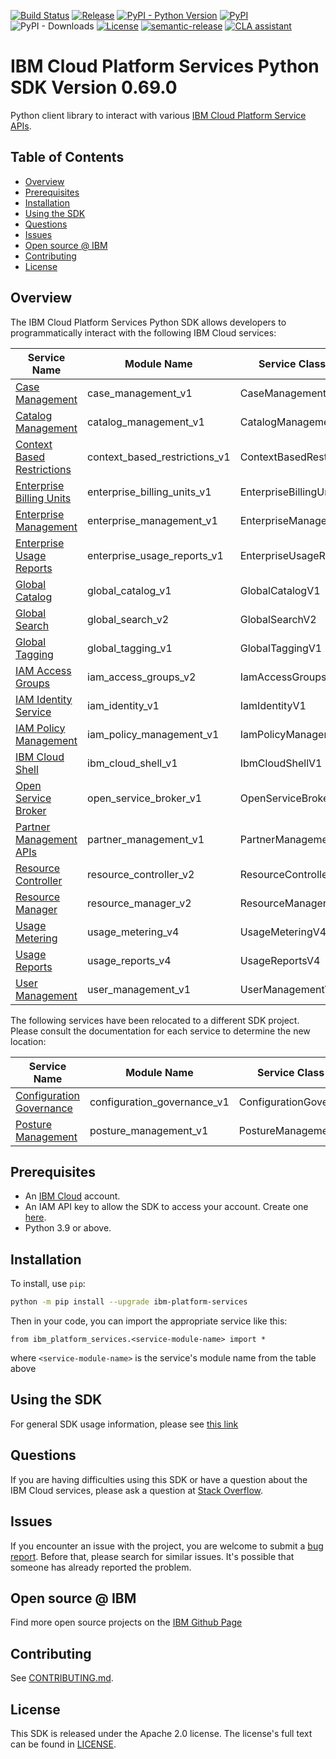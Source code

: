 [![Build Status](https://github.com/IBM/platform-services-python-sdk/actions/workflows/build.yaml/badge.svg)](https://github.com/IBM/platform-services-python-sdk/actions/workflows/build.yaml)
[![Release](https://img.shields.io/github/v/release/IBM/platform-services-python-sdk)](https://github.com/IBM/platform-services-python-sdk/releases/latest)
[![PyPI - Python Version](https://img.shields.io/pypi/pyversions/ibm-platform-services)](https://pypi.org/project/ibm-platform-services/)
[![PyPI](https://img.shields.io/pypi/v/ibm-platform-services)](https://pypi.org/project/ibm-platform-services/)
![PyPI - Downloads](https://img.shields.io/pypi/dm/ibm-platform-services)
[![License](https://img.shields.io/badge/License-Apache%202.0-blue.svg)](https://opensource.org/licenses/Apache-2.0)
[![semantic-release](https://img.shields.io/badge/%20%20%F0%9F%93%A6%F0%9F%9A%80-semantic--release-e10079.svg)](https://github.com/semantic-release/semantic-release)
[![CLA assistant](https://cla-assistant.io/readme/badge/IBM/platform-services-python-sdk)](https://cla-assistant.io/IBM/platform-services-python-sdk)


# IBM Cloud Platform Services Python SDK Version 0.69.0

Python client library to interact with various 
[IBM Cloud Platform Service APIs](https://cloud.ibm.com/docs?tab=api-docs&category=platform_services).

## Table of Contents

<!--
  The TOC below is generated using the `markdown-toc` node package.

      https://github.com/jonschlinkert/markdown-toc

  You should regenerate the TOC after making changes to this file.

      npx markdown-toc -i README.md
  -->

<!-- toc -->

- [Overview](#overview)
- [Prerequisites](#prerequisites)
- [Installation](#installation)
- [Using the SDK](#using-the-sdk)
- [Questions](#questions)
- [Issues](#issues)
- [Open source @ IBM](#open-source--ibm)
- [Contributing](#contributing)
- [License](#license)

<!-- tocstop -->

## Overview

The IBM Cloud Platform Services Python SDK allows developers to programmatically interact with the following 
IBM Cloud services:

Service Name | Module Name | Service Class Name
--- | --- | ---
[Case Management](https://cloud.ibm.com/apidocs/case-management?code=python) | case_management_v1 | CaseManagementV1
[Catalog Management](https://cloud.ibm.com/apidocs/resource-catalog/private-catalog?code=python) | catalog_management_v1 | CatalogManagementV1
[Context Based Restrictions](https://cloud.ibm.com/apidocs/context-based-restrictions?code=python) | context_based_restrictions_v1 | ContextBasedRestrictionsV1
[Enterprise Billing Units](https://cloud.ibm.com/apidocs/enterprise-apis/billing-unit?code=python) | enterprise_billing_units_v1 | EnterpriseBillingUnitsV1
[Enterprise Management](https://cloud.ibm.com/apidocs/enterprise-apis/enterprise?code=python) | enterprise_management_v1 | EnterpriseManagementV1
[Enterprise Usage Reports](https://cloud.ibm.com/apidocs/enterprise-apis/resource-usage-reports?code=python) | enterprise_usage_reports_v1 | EnterpriseUsageReportsV1
[Global Catalog](https://cloud.ibm.com/apidocs/resource-catalog/global-catalog?code=python) | global_catalog_v1 | GlobalCatalogV1
[Global Search](https://cloud.ibm.com/apidocs/search?code=python) | global_search_v2 | GlobalSearchV2
[Global Tagging](https://cloud.ibm.com/apidocs/tagging?code=python) | global_tagging_v1 | GlobalTaggingV1
[IAM Access Groups](https://cloud.ibm.com/apidocs/iam-access-groups?code=python) | iam_access_groups_v2 | IamAccessGroupsV2
[IAM Identity Service](https://cloud.ibm.com/apidocs/iam-identity-token-api?code=python) | iam_identity_v1 | IamIdentityV1
[IAM Policy Management](https://cloud.ibm.com/apidocs/iam-policy-management?code=python) | iam_policy_management_v1 | IamPolicyManagementV1
[IBM Cloud Shell](https://cloud.ibm.com/apidocs/cloudshell?code=python) | ibm_cloud_shell_v1 | IbmCloudShellV1
[Open Service Broker](https://cloud.ibm.com/apidocs/resource-controller/ibm-cloud-osb-api?code=python) | open_service_broker_v1 | OpenServiceBrokerV1
[Partner Management APIs](https://cloud.ibm.com/apidocs/partner-apis/partner?code=python) | partner_management_v1 | PartnerManagementV1
[Resource Controller](https://cloud.ibm.com/apidocs/resource-controller/resource-controller?code=python) | resource_controller_v2 | ResourceControllerV2
[Resource Manager](https://cloud.ibm.com/apidocs/resource-controller/resource-manager?code=python) | resource_manager_v2 | ResourceManagerV2
[Usage Metering](https://cloud.ibm.com/apidocs/usage-metering?code=python) | usage_metering_v4 | UsageMeteringV4
[Usage Reports](https://cloud.ibm.com/apidocs/metering-reporting?code=python) | usage_reports_v4 | UsageReportsV4
[User Management](https://cloud.ibm.com/apidocs/user-management?code=python) | user_management_v1 | UserManagementV1

The following services have been relocated to a different SDK project.
Please consult the documentation for each service to determine the new location:

Service Name | Module Name | Service Class Name
--- | --- | ---
[Configuration Governance](https://cloud.ibm.com/apidocs/security-compliance/config?code=python) | configuration_governance_v1 | ConfigurationGovernanceV1
[Posture Management](https://cloud.ibm.com/apidocs/security-compliance/posture?code=python) | posture_management_v1 | PostureManagementV1

## Prerequisites

[ibm-cloud-onboarding]: https://cloud.ibm.com/registration

* An [IBM Cloud][ibm-cloud-onboarding] account.
* An IAM API key to allow the SDK to access your account. Create one [here](https://cloud.ibm.com/iam/apikeys).
* Python 3.9 or above.

## Installation

To install, use `pip`:

```bash
python -m pip install --upgrade ibm-platform-services
```

Then in your code, you can import the appropriate service like this:
```
from ibm_platform_services.<service-module-name> import *
```
where `<service-module-name>` is the service's module name from the table above

## Using the SDK
For general SDK usage information, please see [this link](https://github.com/IBM/ibm-cloud-sdk-common/blob/main/README.md)

## Questions
If you are having difficulties using this SDK or have a question about the IBM Cloud services,
please ask a question at
[Stack Overflow](http://stackoverflow.com/questions/ask?tags=ibm-cloud).

## Issues
If you encounter an issue with the project, you are welcome to submit a
[bug report](https://github.com/IBM/platform-services-python-sdk/issues).
Before that, please search for similar issues. It's possible that someone has already reported the problem.

## Open source @ IBM
Find more open source projects on the [IBM Github Page](http://ibm.github.io/)

## Contributing
See [CONTRIBUTING.md](https://github.com/IBM/platform-services-python-sdk/blob/main/CONTRIBUTING.md).

## License

This SDK is released under the Apache 2.0 license.
The license's full text can be found in [LICENSE](https://github.com/IBM/platform-services-python-sdk/blob/main/LICENSE).
